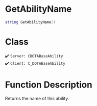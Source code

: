 # GetAbilityName
```lua
string GetAbilityName()
```
# Class
✔️ `Server: CDOTABaseAbility`  
✔️ `Client: C_DOTABaseAbility`  

# Function Description
Returns the name of this ability.
